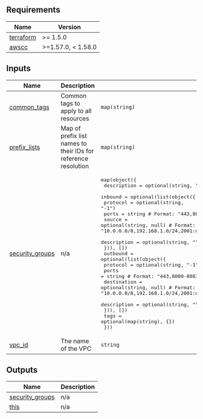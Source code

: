 <!-- BEGIN_TF_DOCS -->
## Requirements

| Name | Version |
|------|---------|
| <a name="requirement_terraform"></a> [terraform](#requirement\_terraform) | >= 1.5.0 |
| <a name="requirement_awscc"></a> [awscc](#requirement\_awscc) | >=1.57.0, < 1.58.0 |

## Inputs

| Name | Description | Type | Default | Required |
|------|-------------|------|---------|:--------:|
| <a name="input_common_tags"></a> [common\_tags](#input\_common\_tags) | Common tags to apply to all resources | `map(string)` | n/a | yes |
| <a name="input_prefix_lists"></a> [prefix\_lists](#input\_prefix\_lists) | Map of prefix list names to their IDs for reference resolution | `map(string)` | `{}` | no |
| <a name="input_security_groups"></a> [security\_groups](#input\_security\_groups) | n/a | <pre>map(object({<br/>    description = optional(string, "")<br/>    inbound = optional(list(object({<br/>      protocol    = optional(string, "-1")<br/>      ports       = string                 # Format: "443,8080-8081,9000"<br/>      source      = optional(string, null) # Format: "10.0.0.0/8,192.168.1.0/24,2001:db8::/32,sg@sg-name,sg-xxxxx,pl@pl-name,pl-xxxxx"<br/>      description = optional(string, "")<br/>    })), [])<br/>    outbound = optional(list(object({<br/>      protocol    = optional(string, "-1")<br/>      ports       = string                 # Format: "443,8080-8081,9000"<br/>      destination = optional(string, null) # Format: "10.0.0.0/8,192.168.1.0/24,2001:db8::/32,sg@sg-name,sg-xxxxx,pl@pl-name,pl-xxxxx"<br/>      description = optional(string, "")<br/>    })), [])<br/>    tags = optional(map(string), {})<br/>  }))</pre> | `{}` | no |
| <a name="input_vpc_id"></a> [vpc\_id](#input\_vpc\_id) | The name of the VPC | `string` | n/a | yes |

## Outputs

| Name | Description |
|------|-------------|
| <a name="output_security_groups"></a> [security\_groups](#output\_security\_groups) | n/a |
| <a name="output_this"></a> [this](#output\_this) | n/a |
<!-- END_TF_DOCS -->
